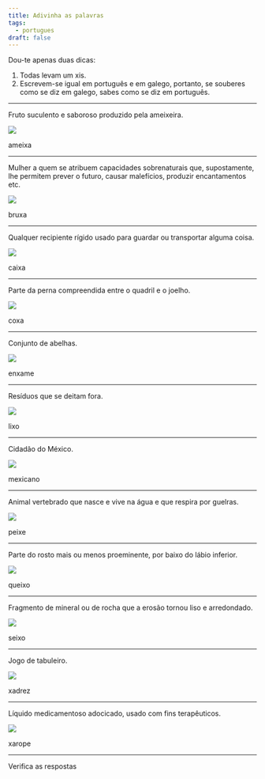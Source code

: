 ```yaml
---
title: Adivinha as palavras
tags:
  - portugues
draft: false
---
```

Dou-te apenas duas dicas:

1. Todas levam um xis.
2. Escrevem-se igual em português e em galego, portanto, se souberes como se diz em galego, sabes como se diz em português.

---

Fruto suculento e saboroso produzido pela ameixeira.

![](/img/ameixas_vermelhas.jpg)

<e-answer> ameixa </e-answer>

--- 

Mulher a quem se atribuem capacidades sobrenaturais que, supostamente, lhe permitem prever o futuro, causar malefícios, produzir encantamentos etc.

![](/img/bruxa.jpg)

<e-answer> bruxa </e-answer>

--- 

Qualquer recipiente rígido usado para guardar ou transportar alguma coisa.

![](/img/caixa.jpg)

<e-answer> caixa </e-answer>

--- 

Parte da perna compreendida entre o quadril e o joelho.

![](/img/coxa.jpg)

<e-answer> coxa </e-answer>

--- 

Conjunto de abelhas.

![](/img/enxame.jpg)

<e-answer> enxame </e-answer>

--- 

Resíduos que se deitam fora.

![](/img/lixo.jpg)

<e-answer> lixo </e-answer>

--- 

Cidadão do México.

![](/img/mexicano.jpg)

<e-answer> mexicano </e-answer>

--- 

Animal vertebrado que nasce e vive na água e que respira por guelras.

![](/img/peixe.jpg)

<e-answer> peixe </e-answer>

--- 

Parte do rosto mais ou menos proeminente, por baixo do lábio inferior.

![](/img/queixo.jpg)

<e-answer> queixo </e-answer>

--- 

Fragmento de mineral ou de rocha que a erosão tornou liso e arredondado.

![](/img/seixo.jpg)

<e-answer> seixo </e-answer>

--- 

Jogo de tabuleiro.

![](/img/xadrez.jpg)

<e-answer> xadrez </e-answer>

--- 

Líquido medicamentoso adocicado, usado com fins terapêuticos.

![](/img/xarope.webp)

<e-answer> xarope </e-answer>

--- 



<e-validate>Verifica as respostas</e-validate>
